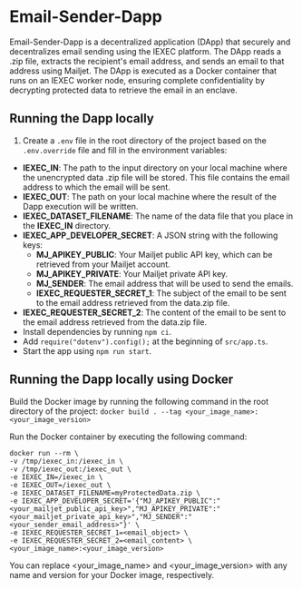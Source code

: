 # Email-Sender-Dapp
Email-Sender-Dapp is a decentralized application (DApp) that securely and decentralizes email sending using the IEXEC platform. The DApp reads a .zip file, extracts the recipient's email address, and sends an email to that address using Mailjet. The DApp is executed as a Docker container that runs on an IEXEC worker node, ensuring complete confidentiality by decrypting protected data to retrieve the email in an enclave.

## Running the Dapp locally

1. Create a `.env` file in the root directory of the project based on the `.env.override` file and fill in the environment variables:

- **IEXEC_IN**: The path to the input directory on your local machine where the unencrypted data .zip file will be stored. This file contains the email address to which the email will be sent.
- **IEXEC_OUT**: The path on your local machine where the result of the Dapp execution will be written.
- **IEXEC_DATASET_FILENAME**: The name of the data file that you place in the **IEXEC_IN** directory.
- **IEXEC_APP_DEVELOPER_SECRET**: A JSON string with the following keys:
  - **MJ_APIKEY_PUBLIC**: Your Mailjet public API key, which can be retrieved from your Mailjet account.
  - **MJ_APIKEY_PRIVATE**: Your Mailjet private API key.
  - **MJ_SENDER**: The email address that will be used to send the emails.
  - **IEXEC_REQUESTER_SECRET_1**: The subject of the email to be sent to the email address retrieved from the data.zip file.
- **IEXEC_REQUESTER_SECRET_2**: The content of the email to be sent to the email address retrieved from the data.zip file.
- Install dependencies by running `npm ci`.
- Add `require("dotenv").config();` at the beginning of `src/app.ts`.
- Start the app using `npm run start`.

## Running the Dapp locally using Docker

Build the Docker image by running the following command in the root directory of the project:
`docker build . --tag <your_image_name>:<your_image_version>`

Run the Docker container by executing the following command:

    docker run --rm \
    -v /tmp/iexec_in:/iexec_in \
    -v /tmp/iexec_out:/iexec_out \
    -e IEXEC_IN=/iexec_in \
    -e IEXEC_OUT=/iexec_out \
    -e IEXEC_DATASET_FILENAME=myProtectedData.zip \
    -e IEXEC_APP_DEVELOPER_SECRET='{"MJ_APIKEY_PUBLIC":"<your_mailjet_public_api_key>","MJ_APIKEY_PRIVATE":"<your_mailjet_private_api_key>","MJ_SENDER":"<your_sender_email_address>"}' \
    -e IEXEC_REQUESTER_SECRET_1=<email_object> \
    -e IEXEC_REQUESTER_SECRET_2=<email_content> \
    <your_image_name>:<your_image_version>

You can replace <your_image_name> and <your_image_version> with any name and version for your Docker image, respectively.
